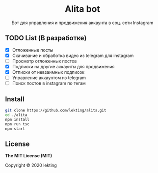 <h1 align="center">Alita bot</h1>

<div align="center">

Бот для управления и продвижения аккаунта в соц. сети Instagram

</div>

## TODO List (В разработке)
- [x] Отложенные посты
- [x] Скачивание и обработка видео из telegram для instagram
- [ ] Просмотр отложенных постов
- [x] Подписки на другие аккаунты для продвижения
- [x] Отписки от невзаимных подписок
- [ ] Управление аккаунтом из telegram
- [ ] Поиск постов в instagram по тегам

## Install

```sh
git clone https://github.com/lekting/alita.git
cd ./alita
npm install
npm run tsc
npm start
```

## License

**The MIT License (MIT)**

Copyright © 2020 lekting
